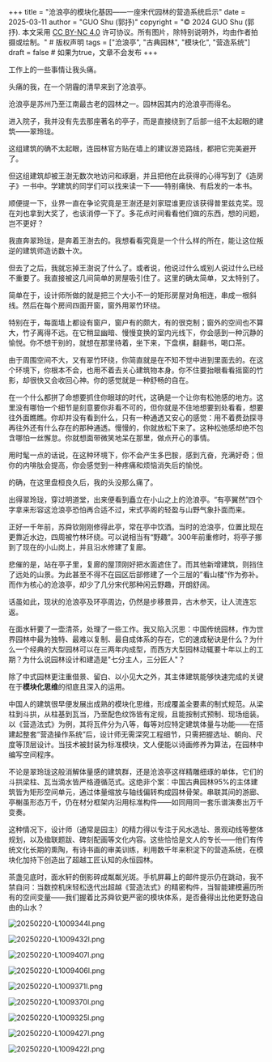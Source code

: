 +++
title = "沧浪亭的模块化基因——一座宋代园林的营造系统启示"
date = 2025-03-11
author = "GUO Shu (郭抒)"
copyright = "© 2024 GUO Shu (郭抒). 本文采用 [CC BY-NC 4.0](https://creativecommons.org/licenses/by-nc/4.0/) 许可协议。所有图片，除特别说明外，均由作者拍摄或绘制。"  # 版权声明
tags = ["沧浪亭", "古典园林", "模块化", "营造系统"]
draft = false  # 如果为true，文章不会发布
+++


工作上的一些事情让我头痛。

头痛的我，在一个阴霾的清早来到了沧浪亭。

沧浪亭是苏州乃至江南最古老的园林之一。园林因其内的沧浪亭而得名。

进入院子，我并没有先去那座著名的亭子，而是直接绕到了后部一组不太起眼的建筑——翠玲珑。

这组建筑的确不太起眼，连园林官方贴在墙上的建议游览路线，都把它完美避开了。

但这组建筑却被王澍无数次地访问和琢磨，并且把他在此获得的心得写到了《造房子》一书中。学建筑的同学们可以找来读一下——特别痛快、有启发的一本书。

顺便提一下，业界一直在争论究竟是王澍还是刘家琨谁更应该获得普里兹克奖。现在刘也拿到大奖了，也该消停一下了。多花点时间看看他们做的东西，想的问题，岂不更好？

我直奔翠玲珑，是奔着王澍去的。我想看看究竟是一个什么样的所在，能让这位叛逆的建筑师造访数十次。

但去了之后，我就忘掉王澍说了什么了。或者说，他说过什么或别人说过什么已经不重要了。我直接被这几间简单的房屋吸引住了。这里的确太简单，又太特别了。

简单在于，设计师所做的就是把三个大小不一的矩形房屋对角相连，串成一根斜线。然后在每个房间四面开窗，窗外用翠竹环绕。

特别在于，每面墙上都设有窗户，窗户有的颇大，有的很克制；窗外的空间也不算大，竹子离得不远。在它稍显幽暗、慢慢变换的室内光线下，你会感到一种沉静的愉悦。你不想干别的，就想在那里待着，坐下来，下盘棋，翻翻书，喝口茶。

由于周围空间不大，又有翠竹环绕，你简直就是在不知不觉中进到里面去的。在这个环境下，你根本不会，也用不着去关心建筑物本身。你不住要抬眼看看摇窗的竹影，却很快又会收回心神。你的感觉就是一种舒畅的自在。

在一个什么都拼了命想要抓住你眼球的时代，这确是一个让你有松弛感的地方。这里没有哪怕一个细节是刻意要你非看不可的，但你就是不住地想要到处看看，想要往外面瞧瞧。你却并没有看到什么，只有一种通透又安心的感觉：用不着费劲探寻再往外还有什么存在的那种通透。慢慢的，你就放松下来了。这种松弛感却绝不包含哪怕一丝懈怠。你就想面带微笑地呆在那里，做点开心的事情。

用时髦一点的话说，在这种环境下，你不会产生多巴胺，感到亢奋，充满好奇；但你的内啡肽会提高，你会感觉到一种疼痛和烦恼消失后的愉悦。

的确，在这里盘桓良久后，我的头没那么痛了。

出得翠玲珑，穿过明道堂，出来便看到矗立在小山之上的沧浪亭。“有亭翼然”四个字拿来形容这沧浪亭恐怕再合适不过，宋式亭阁的轻盈与山野气象扑面而来。

正好一千年前，苏舜钦刚刚修得此亭，常在亭中饮酒。当时的沧浪亭，位置比现在更靠近水边，四周被竹林环绕。可以说相当有“野趣”。300年前重修时，将亭子挪到了现在的小山岗上，并且沿水修建了复廊。

悲催的是，站在亭子里，复廊的屋顶刚好把水面遮住了。而其他新增建筑，则挡住了远处的山景。为此甚至不得不在园区后部修建了一个三层的”看山楼“作为弥补。而作为核心的沧浪亭，却少了几分宋代那种闲云野趣，开朗舒阔。

话虽如此，现状的沧浪亭及环亭周边，仍然是步移景异，古木参天，让人流连忘返。

在面水轩要了一壶清茶，处理了一些工作。我又陷入沉思：中国传统园林，作为世界园林中最为独特、最难以复制、最自成体系的存在，它的速成秘诀是什么？为什么一个经典的大型园林可以在三两年内成型，而西方大型园林动辄要十年以上的工期？为什么说园林设计和建造是"七分主人，三分匠人"？

除了中式园林更注重借景、留白、以小见大之外，其主体建筑能够快速完成的关键在于**模块化思维**的彻底且深入的运用。

中国人的建筑很早便发展出成熟的模块化思维，形成覆盖全要素的制式规范。从梁柱到斗拱，从柱基到瓦当，乃至配色纹饰皆有定规，且能按制式预制、现场组装。以《营造法式》为例，其将瓦件分为八等，每等对应特定建筑体量与功能——在搭建起整套“营造操作系统”后，设计师无需深究工程细节，只需把握选址、朝向、尺度等顶层设计。当技术被封装为标准模块，文人便能以诗画修养为算法，在园林中编写空间程序。

不论是翠玲珑这般消解体量感的建筑群，还是沧浪亭这样精雕细琢的单体，它们的斗拱梁柱、瓦当滴水皆严格遵循范式。这绝非个案：中国古典园林95%的主体建筑皆为矩形空间单元，通过体量缩放与轴线偏转构成园林骨架。串联其间的游廊、亭榭虽形态万千，仍在材分框架内沿用标准构件——如同用同一套乐谱演奏出万千变奏。

这种情况下，设计师（通常是园主）的精力得以专注于风水选址、景观动线等整体规划，以及楹联题跋、碑刻配画等文化内容。这些恰恰是文人的专长——他们有传统文化长期的熏陶，有诗书画的审美训练，利用数千年来积淀下的营造系统，在模块化加持下创造出了超越工匠认知的永恒园林。

茶盏见底时，面水轩的倒影碎成粼粼光斑。手机屏幕上的邮件提示仍在跳动，我不禁自问：当数控机床轻松迭代出超越《营造法式》的精密构件，当智能建模遍历所有的空间变量——我们握着比苏舜钦更严密的模块体系，是否叠得出比他更野逸自由的山水？

![20250220-L1009344l.png](/images/2025-03-16-canglangting/20250220-L1009344l.png)

![20250220-L1009432l.png](/images/2025-03-16-canglangting/20250220-L1009432l.png)

![20250220-L1009407l.png](/images/2025-03-16-canglangting/20250220-L1009407l.png)

![20250220-L1009406l.png](/images/2025-03-16-canglangting/20250220-L1009406l.png)

![20250220-L1009371l.png](/images/2025-03-16-canglangting/20250220-L1009371l.png)

![20250220-L1009370l.png](/images/2025-03-16-canglangting/20250220-L1009370l.png)

![20250220-L1009325l.png](/images/2025-03-16-canglangting/20250220-L1009325l.png)

![20250220-L1009427l.png](/images/2025-03-16-canglangting/20250220-L1009427l.png)

![20250220-L1009422l.png](/images/2025-03-16-canglangting/20250220-L1009422l.png)

